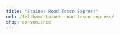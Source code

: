 ```yaml
---
title: "Staines Road Tesco Express"
url: /feltham/staines-road-tesco-express/
shop: convenience
---
```

